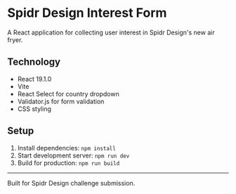 # Spidr Design Interest Form

A React application for collecting user interest in Spidr Design's new air fryer.

## Technology

- React 19.1.0
- Vite
- React Select for country dropdown
- Validator.js for form validation
- CSS styling

## Setup

1. Install dependencies: `npm install`
2. Start development server: `npm run dev`
3. Build for production: `npm run build`

---

Built for Spidr Design challenge submission.
